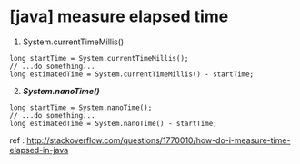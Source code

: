 # [java] measure elapsed time


1. System.currentTimeMillis()
```
long startTime = System.currentTimeMillis();
// ...do something...
long estimatedTime = System.currentTimeMillis() - startTime;
```
2. _**System.nanoTime()**_
```
long startTime = System.nanoTime();    
// ...do something...    
long estimatedTime = System.nanoTime() - startTime;
```

ref : http://stackoverflow.com/questions/1770010/how-do-i-measure-time-elapsed-in-java